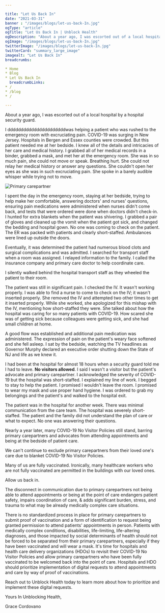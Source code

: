 ```yaml
---

title: "Let Us Back In"
date: "2021-03-31"
banner : "/images/blogs/let-us-back-In.jpg"
ogType: "article"
ogTitle: "Let Us Back In | Unblock Health"
ogDescription: "About a year ago, I was escorted out of a local hospital by a hospital security guard."
ogImage: "/images/blogs/let-us-back-In.jpg"
twitterImage: "/images/blogs/let-us-back-In.jpg"
twitterCard: "summary_large_image"
imagealt: "Let Us Back In"
breadcrumbs:

* Home
* Blog
* Let Us Back In
  breadcrumbLinks:
* /
* /blog
* /

---
```


About a year ago, I was escorted out of a local hospital by a hospital security guard.

I ddddddddddddddddddddddwas helping a patient who was rushed to the emergency room with excruciating pain. COVID-19 was surging in New Jersey. Hospitals in Bergen and Essex counties were crowded. But this patient needed me at her bedside. I knew all of the details and intricacies of her care and medical history. I grabbed all of her medical records in a binder, grabbed a mask, and met her at the emergency room. She was in so much pain, she could not move or speak. Breathing hurt. She could not relay her medical history or answer any questions. She couldn't open her eyes as she was in such excruciating pain. She spoke in a barely audible whisper while trying not to move.

![Primary carepartner](/images/blogs/let-me-in-tweet.jpg)

I spent the day in the emergency room, staying at her bedside, trying to help make her comfortable, answering doctors' and nurses' questions, ensuring pain medications were administered when nurses didn't come back, and tests that were ordered were done when doctors didn't check-in. I hunted for extra blankets when the patient was shivering. I grabbed a pair of gloves and cleaned up the vomit when the patient got sick, and changed the bedding and hospital gown. No one was coming to check on the patient. The ER was packed with patients and clearly short-staffed. Ambulances were lined up outside the doors.

Eventually, it was determined the patient had numerous blood clots and surgical complications and was admitted. I searched for transport staff when a room was assigned. I relayed information to the family. I called the insurance company and primary care doctor to help coordinate care.

I silently walked behind the hospital transport staff as they wheeled the patient to their room.

The patient was still in significant pain. I checked the IV. It wasn't working properly. I was able to find a nurse to come to check on the IV; it wasn't inserted properly. She removed the IV and attempted two other times to get it inserted properly. While she worked, she apologized for this mishap with the IV, mentioning how short-staffed they were. She talked about how the hospital was caring for so many patients with COVID-19. How scared she was of getting sick because colleagues were getting sick, and she had small children at home.

A good flow was established and additional pain medication was administered. The expression of pain on the patient's weary face softened and she fell asleep. I sat by the bedside, watching the TV headlines as Governor Murphy declared an executive order shutting down the State of NJ and life as we knew it.

I had been at the hospital for almost 18 hours when a security guard told me I had to leave. **No visitors allowed**. I said I wasn't a visitor but the patient's advocate and primary carepartner. I acknowledged the severity of COVID-19 but the hospital was short-staffed. I explained my line of work. I begged to stay to help the patient. I promised I wouldn't leave the room. I promised to wear my mask and use proper hand hygiene. I was ordered to grab my belongings and the patient's and walked to the hospital exit.

The patient was in the hospital for another week. There was minimal communication from the care team. The hospital was severely short-staffed. The patient and the family did not understand the plan of care or what to expect. No one was answering their questions.

Nearly a year later, many COVID-19 No Visitor Policies still stand, barring primary carepartners and advocates from attending appointments and being at the bedside of patient care.

We can't continue to exclude primary carepartners from their loved one's care due to blanket COVID-19  No Visitor Policies.

Many of us are fully vaccinated. Ironically, many healthcare workers who are not fully vaccinated are permitted in the buildings with our loved ones.

Allow us back in.

The disconnect in communication due to primary carepartners not being able to attend appointments or being at the point of care endangers patient safety, impairs coordination of care, & adds significant burden, stress, and trauma to what may be already medically complex care situations.

There is no standardized process in place for primary carepartners to submit proof of vaccination and a form of identification to request being granted permission to attend patients' appointments in person. Patients with medically complex conditions, disabilities, life-limiting, life-altering diagnoses, and those impacted by social determinants of health should not be forced to be separated from their primary carepartners, especially if they have been vaccinated and will wear a mask. It's time for hospitals and health care delivery organizations (HDOs) to revisit their COVID-19 No Visitor Policies and allow primary carepartners who have been fully vaccinated to be welcomed back into the point of care. Hospitals and HDO should prioritize implementation of digital requests to attend appointments and care by way of proof of vaccinations.

Reach out to Unblock Health today to learn more about how to prioritize and implement these digital requests.

Yours In Unblocking Health,

Grace Cordovano